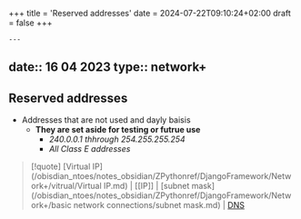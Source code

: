 +++
title = 'Reserved addresses'
date = 2024-07-22T09:10:24+02:00
draft = false
+++

    ---
date:: 16 04 2023
type:: network+
---
## Reserved addresses
- Addresses that are not used and dayly baisis 
	- **They are set aside for testing or futrue use**
		- *240.0.0.1 thhrough 254.255.255.254*
		- *All Class E addresses*

>[!quote] [Virtual IP](/obisdian_ntoes/notes_obsidian/ZPythonref/DjangoFramework/Network+/vitrual/Virtual IP.md) | [[IP]] | [subnet mask](/obisdian_ntoes/notes_obsidian/ZPythonref/DjangoFramework/Network+/basic network connections/subnet mask.md) | [DNS](/obisdian_ntoes/notes_obsidian/ZPythonref/DjangoFramework/Network+/Phisicall/DNS.md)